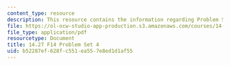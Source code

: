 ```yaml
---
content_type: resource
description: This resource contains the information regarding Problem Set 4.
file: https://ol-ocw-studio-app-production.s3.amazonaws.com/courses/14-27-economics-and-e-commerce-fall-2014/b52287ef628fc551ea557e8ed1d1af55_MIT14_27F14_pset4.pdf
file_type: application/pdf
resourcetype: Document
title: 14.27 F14 Problem Set 4
uid: b52287ef-628f-c551-ea55-7e8ed1d1af55
---
```

